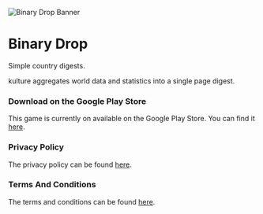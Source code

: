 ![Binary Drop Banner](./kulture_banner.png "kulture Banner")

# Binary Drop

Simple country digests.

kulture aggregates world data and statistics into a single page digest.

### Download on the Google Play Store

This game is currently on available on the Google Play Store. You can find it [here](https://play.google.com/store/apps/details?id=com.M2Apps.kulture).

### Privacy Policy

The privacy policy can be found [here](./privacy_policy.html).

### Terms And Conditions

The terms and conditions can be found [here](./terms_and_conditions.html).
